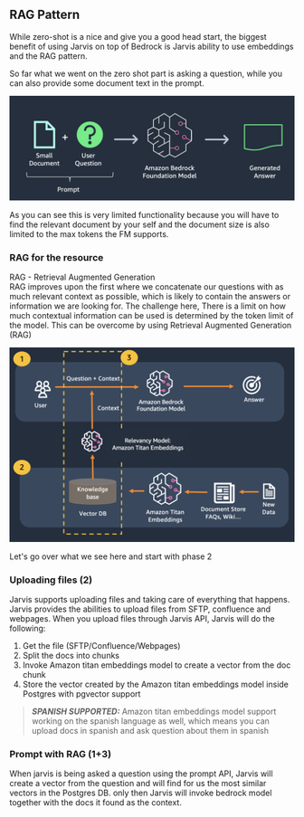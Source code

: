 ## RAG Pattern

While zero-shot is a nice and give you a good head start, the biggest benefit of using Jarvis on top of Bedrock is
Jarvis ability to use embeddings and the RAG pattern.

So far what we went on the zero shot part is asking a question, while you can also provide some document text in the prompt.

![Zero shot with Context](51-simple-rag.png)

As you can see this is very limited functionality because you will have to find the relevant document
by your self and the document size is also limited to the max tokens the FM supports.


### RAG for the resource

RAG -  Retrieval Augmented Generation  
RAG improves upon the first where we concatenate our questions with as much relevant context as possible,
which is likely to contain the answers or information we are looking for.
The challenge here, There is a limit on how much contextual information can be used is determined by the token limit of the model.
This can be overcome by using Retrieval Augmented Generation (RAG)

![RAG](52-rag-with-external-data.png)

Let's go over what we see here and start with phase 2

### Uploading files (2)
Jarvis supports uploading files and taking care of everything that happens.
Jarvis provides the abilities to upload files from SFTP, confluence and webpages.
When you upload files through Jarvis API, Jarvis will do the following:  
1. Get the file (SFTP/Confluence/Webpages)  
2. Split the docs into chunks  
3. Invoke Amazon titan embeddings model to create a vector from the doc chunk  
4. Store the vector created by the Amazon titan embeddings model inside Postgres with pgvector support

> **_SPANISH SUPPORTED:_** Amazon titan embeddings model support working on the spanish language as well, which means
> you can upload docs in spanish and ask question about them in spanish


### Prompt with RAG (1+3)
When jarvis is being asked a question using the prompt API, Jarvis will create a vector from the question 
and will find for us the most similar vectors in the Postgres DB. only then Jarvis will invoke bedrock model together
with the docs it found as the context.


